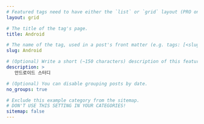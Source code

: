 ```yaml
---
# Featured tags need to have either the `list` or `grid` layout (PRO only).
layout: grid

# The title of the tag's page.
title: Android

# The name of the tag, used in a post's front matter (e.g. tags: [<slug>]).
slug: Android

# (Optional) Write a short (~150 characters) description of this featured tag.
description: >
   안드로이드 스터디

# (Optional) You can disable grouping posts by date.
no_groups: true

# Exclude this example category from the sitemap.
# DON'T USE THIS SETTING IN YOUR CATEGORIES!
sitemap: false
---
```

